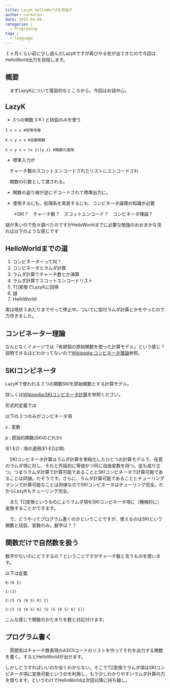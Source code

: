 ```yaml
---
title: LazyK HelloWorldを目指す
author: cormoran
date: 2015-04-08
categories :
  - Programing
tags :
  - language
---
```

１ヶ月くらい前に少し遊んだLazyKですが再びやる気が出てきたので今回はHelloWorld出力を目指します。

<!--more-->

## 概要

　まずLazyKについて復習的なところから。今回はお話中心。

## LazyK

* 3つの関数 S K I と括弧のみを使う

~~~
I x = x #恒等写像

K x y = x #定数関数

S x y z = (x z)(y z) #関数の適用
~~~

* 標準入力が

　チャーチ数のスコットエンコードされたリストにエンコードされ

　関数の引数として渡される。

* 関数の返り値が逆にデコードされて標準出力に。

* 使用するにも、処理系を実装するにも、コンビネータ論理の知識が必要

  →SKI？　チャーチ数？　スコットエンコード？　コンビネータ理論？

謎が多いので色々調べたのですがHelloWorldまでに必要な勉強のおおまかな流れは以下のような感じです

## HelloWorldまでの道

  1. コンビネーターって何？
  2. コンビネータとラムダ計算
  3. ラムダ計算でチャーチ数とか演算
  4. ラムダ計算でスコットエンコードリスト
  5. T[]変換でLazyKに回帰
  6. 謎
  7. HelloWorld!

実は現状３あたりまでやって停止中。ついでに型付ラムダ計算とかをやったので力尽きました。

## コンビネーター理論

なんとなくイメージでは「有限個の原始関数を使った計算モデル」という感じ？説明できるほどわかってないので[Wikipedia:コンビネータ理論][1]参照。

## SKIコンビネータ

LazyKで使われる３つの関数SKIを原始関数とする計算モデル。

詳しくは[Wikipedia:SKIコンビネータ計算][2]を参照ください。

形式的定義では

以下の３つのみがコンビネータ項

x : 変数

p : 原始的関数(SKIのどれか)

(E1 E2) : 項の適用(E1 E2は項)

　SKIコンビネータ計算はラムダ計算を単純化したひとつの計算モデルで、任意のラムダ項に対し、それと外延的に等価かつ同じ自由変数を持つ。逆も成り立つ。つまりラムダ計算で計算可能であることとSKIコンビネータで計算可能であることは同値。だそうです。さらに、ラムダ計算可能であることとチューリングマシンで計算可能なことは同値なのでSKIコンビネータはチューリング完全。だからLazyKもチューリング完全。

　また T[]変換というものによりラムダ項をSKIコンビネータ項に（機械的に）変換することができます。

　で、どうやってプログラム書くのかということですが、使えるのはSKIという関数と括弧、変数のみ。数字は？？

## 関数だけで自然数を扱う

数字がないのにどうするの？ということですがチャーチ数と言うものを使います。

以下は定義

~~~
0:(K I)

1:(I)

2:(S (S (K S) K) I)

3:(S (S (K S) K) (S (S (K S) K) I))
~~~

こんな感じで関数のかたまりを数と対応付けます。

## プログラム書く

　雰囲気はチャーチ数表現のASCIIコードのリストを作ってそれを出力する関数を書く。するとHelloWorldが出せます。

しかしどうすればいいのか全くわからない。そこでT[]変換でラムダ項はSKIコンビネータ項に変換可能というのを利用し、もう少しわかりやすいラムダ計算の力を借ります。というわけでHelloWorldは次回以降に持ち越し。

 [1]: http://ja.wikipedia.org/wiki/コンビネータ論理
 [2]: http://ja.wikipedia.org/wiki/SKIコンビネータ計算
